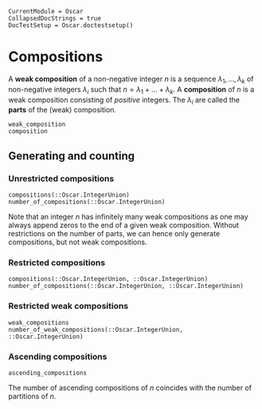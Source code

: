 ```@meta
CurrentModule = Oscar
CollapsedDocStrings = true
DocTestSetup = Oscar.doctestsetup()
```

# Compositions

A **weak composition** of a non-negative integer $n$ is a sequence $\lambda_1,\dots,\lambda_k$ of non-negative integers $\lambda_i$ such that $n = \lambda_1 + \dots + \lambda_k$.
A **composition** of $n$ is a weak composition consisting of *positive* integers.
The $\lambda_i$ are called the **parts** of the (weak) composition.

```@docs
weak_composition
composition
```

## Generating and counting

### Unrestricted compositions
```@docs
compositions(::Oscar.IntegerUnion)
number_of_compositions(::Oscar.IntegerUnion)
```
Note that an integer $n$ has infinitely many weak compositions as one may always append zeros to the end of a given weak composition.
Without restrictions on the number of parts, we can hence only generate compositions, but not weak compositions.

### Restricted compositions
```@docs
compositions(::Oscar.IntegerUnion, ::Oscar.IntegerUnion)
number_of_compositions(::Oscar.IntegerUnion, ::Oscar.IntegerUnion)
```
### Restricted weak compositions
```@docs
weak_compositions
number_of_weak_compositions(::Oscar.IntegerUnion, ::Oscar.IntegerUnion)
```

### Ascending compositions
```@docs
ascending_compositions
```
The number of ascending compositions of $n$ coincides with the number of partitions of $n$.
